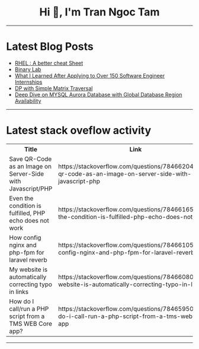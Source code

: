 <h1 align="center">Hi 👋, I'm Tran Ngoc Tam</h1>

---

# Latest Blog Posts 
<!-- BLOG-POST-LIST:START -->
- [RHEL : A better cheat Sheet](https://dev.to/kaustubhyerkade/rhel-a-better-cheat-sheet-2km1)
- [Binary Lab](https://dev.to/abenteuerzeit/binary-lab-18j)
- [What I Learned After Applying to Over 150 Software Engineer Internships](https://dev.to/vitalipri/what-i-learned-after-applying-to-over-150-software-engineer-internships-4og3)
- [DP with Simple Matrix Traversal](https://dev.to/ashutosh049/dp-with-simple-matrix-traversal-1bjo)
- [Deep Dive on MYSQL Aurora Database with Global Database Region Availability](https://dev.to/aws-builders/deep-dive-on-mysql-aurora-database-with-global-database-region-availability-27l7)
<!-- BLOG-POST-LIST:END -->

---

# Latest stack oveflow activity
<table>
  <tr><th>Title</th><th>Link</th></tr>
  <!-- STACKOVERFLOW:START --><tr><td>Save QR-Code as an Image on Server-Side with Javascript/PHP</td><td>https://stackoverflow.com/questions/78466204/save-qr-code-as-an-image-on-server-side-with-javascript-php</td></tr><tr><td>Even the condition is fulfilled, PHP echo does not work</td><td>https://stackoverflow.com/questions/78466165/even-the-condition-is-fulfilled-php-echo-does-not-work</td></tr><tr><td>How config nginx and php-fpm for laravel reverb</td><td>https://stackoverflow.com/questions/78466105/how-config-nginx-and-php-fpm-for-laravel-reverb</td></tr><tr><td>My website is automatically correcting typo in links</td><td>https://stackoverflow.com/questions/78466080/my-website-is-automatically-correcting-typo-in-links</td></tr><tr><td>How do I call/run a PHP script from a TMS WEB Core app?</td><td>https://stackoverflow.com/questions/78465950/how-do-i-call-run-a-php-script-from-a-tms-web-core-app</td></tr><!-- STACKOVERFLOW:END -->
</table>

---


